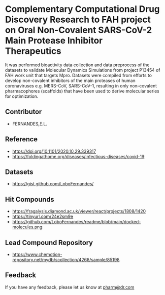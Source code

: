 
# Complementary Computational Drug Discovery Research to FAH project on Oral Non-Covalent SARS-CoV-2 Main Protease Inhibitor Therapeutics

It was performed bioactivity data collection and data preprocess 
of the datasets to validate Molecular Dynamics Simulations from project P13454 of FAH work unit that targets Mpro. Datasets were compiled from efforts to develop non-covalent inhibitors of the main proteases of human coronaviruses e.g. MERS-CoV, SARS-CoV-1, resulting in only non-covalent pharmacophores (scaffolds) that have been used to derive molecular series for optimization. 

## Contributor

- FERNANDES,E.L.


## Reference

 -  https://doi.org/10.1101/2020.10.29.339317
 -  https://foldingathome.org/diseases/infectious-diseases/covid-19
 
 
## Datasets
 -  https://gist.github.com/LoboFernandes/
 

## Hit Compounds
 -  https://fragalysis.diamond.ac.uk/viewer/react/projects/1808/1420
 -  https://tinyurl.com/24e2sm9e
 -  https://github.com/LoboFernandes/readme/blob/main/docked-molecules.png
 
 
## Lead Compound Repository
 -  https://www.chemotion-repository.net/mydb/scollection/4268/sample/85198 


## Feedback

If you have any feedback, please let us know at pharm@dr.com
